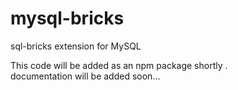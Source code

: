 # mysql-bricks
sql-bricks extension for MySQL

This code will be added as an npm package shortly .  
documentation will be added soon...
